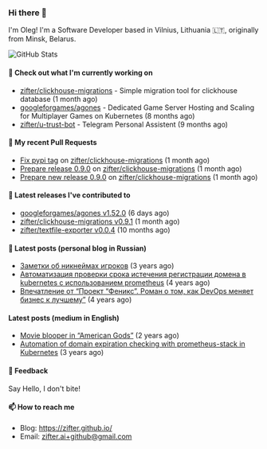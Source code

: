 ### Hi there 👋

I'm Oleg! I'm a Software Developer based in Vilnius, Lithuania 🇱🇹, originally from Minsk, Belarus.

![GitHub Stats](https://github-readme-stats.vercel.app/api?username=zifter&count_private=true&theme=tokyonight&show_icons=true)

#### 👷 Check out what I'm currently working on

- [zifter/clickhouse-migrations](https://github.com/zifter/clickhouse-migrations) - Simple migration tool for clickhouse database (1 month ago)
- [googleforgames/agones](https://github.com/googleforgames/agones) - Dedicated Game Server Hosting and Scaling for Multiplayer Games on Kubernetes (8 months ago)
- [zifter/u-trust-bot](https://github.com/zifter/u-trust-bot) - Telegram Personal Assistent (9 months ago)

#### 🔨 My recent Pull Requests

- [Fix pypi tag](https://github.com/zifter/clickhouse-migrations/pull/35) on [zifter/clickhouse-migrations](https://github.com/zifter/clickhouse-migrations) (1 month ago)
- [Prepare release 0.9.0](https://github.com/zifter/clickhouse-migrations/pull/34) on [zifter/clickhouse-migrations](https://github.com/zifter/clickhouse-migrations) (1 month ago)
- [Prepare new release 0.9.0](https://github.com/zifter/clickhouse-migrations/pull/33) on [zifter/clickhouse-migrations](https://github.com/zifter/clickhouse-migrations) (1 month ago)

#### 🚀 Latest releases I've contributed to
- [googleforgames/agones v1.52.0](https://github.com/googleforgames/agones/releases/tag/v1.52.0) (6 days ago)
- [zifter/clickhouse-migrations v0.9.1](https://github.com/zifter/clickhouse-migrations/releases/tag/v0.9.1) (1 month ago)
- [zifter/textfile-exporter v0.0.4](https://github.com/zifter/textfile-exporter/releases/tag/v0.0.4) (10 months ago)

#### 📄 Latest posts (personal blog in Russian)
- [Заметки об никнеймах игроков](https://zifter.github.io/offtopic/gamedev/2021/12/10/nicknames-in-games.html) (3 years ago)
- [Автоматизация проверки срока истечения регистрации домена в kubernetes с использованием prometheus](https://zifter.github.io/devops/2021/09/12/domain-expiration-prometheus-exporter.html) (4 years ago)
- [Впечатление от “Проект “Феникс”. Роман о том, как DevOps меняет бизнес к лучшему”](https://zifter.github.io/offtopic/2021/01/09/fenix-book-review.html) (4 years ago)

#### Latest posts (medium in English)
- [Movie blooper in “American Gods”](https://medium.com/@zifter/movie-blooper-in-american-gods-aee3b286b899?source=rss-766601af1f16------2) (2 years ago)
- [Automation of domain expiration checking with prometheus-stack in Kubernetes](https://medium.com/@zifter/automation-of-domain-expiration-checking-with-prometheus-stack-in-kubernetes-ea4e4571f5b4?source=rss-766601af1f16------2) (3 years ago)

#### 💬 Feedback

Say Hello, I don't bite!

#### 📫 How to reach me

- Blog: https://zifter.github.io/
- Email: zifter.ai+github@gmail.com

